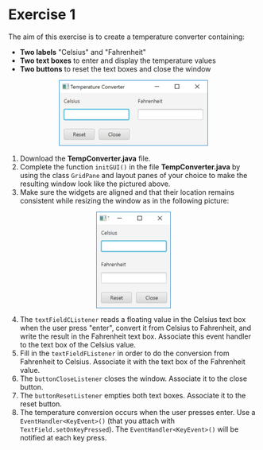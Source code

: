 # Exercise 1

The aim of this exercise is to create a temperature converter containing:

  - **Two labels** "Celsius" and "Fahrenheit"
  - **Two text boxes** to enter and display the temperature values
  - **Two buttons** to reset the text boxes and close the window


<p align="center"><img src="/img/tempconvH.jpg" width="300"></p>

1) Download the **TempConverter.java** file.
2) Complete the function `initGUI()` in the file **TempConverter.java** by using the class `GridPane` and layout panes of your choice to make the resulting window look like the pictured above.
3) Make sure the widgets are aligned and that their location remains consistent while resizing the window as in the following picture:


<p align="center"><img src="/img/tempconvV.jpg" width="150" align="middle"></p>

4) The `textFieldCListener` reads a floating value in the Celsius text box when the user press "enter", convert it from Celsius to Fahrenheit, and write the result in the Fahrenheit text box. Associate this event handler to the text box of the Celsius value.
5) Fill in the `textFieldFListener` in order to do the conversion from Fahrenheit to Celsius. Associate it with the text box of the Fahrenheit value.
6) The `buttonCloseListener` closes the window. Associate it to the close button.
7) The `buttonResetListener` empties both text boxes. Associate it to the reset button.
8) The temperature conversion occurs when the user presses enter. Use a `EventHandler<KeyEvent>()` (that you attach with `TextField.setOnKeyPressed`). The `EventHandler<KeyEvent>()` will be notified at each key press.
